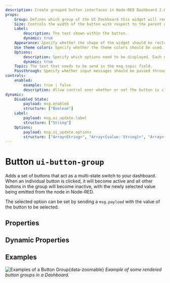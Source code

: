 ```yaml
---
description: Create grouped button interfaces in Node-RED Dashboard 2.0 for efficient action management.
props:
    Group: Defines which group of the UI Dashboard this widget will render in.
    Size: Controls the width of the button with respect to the parent group. Maximum value is the width of the group.
    Label:  
        description: The text shown within the button.
        dynamic: true
    Appearance: Specify whether the shape of the widget should be rectangular or have rounded corners.
    Use theme colors: Specify whether the theme colors should be used. If not active, custom colors can be specified for each option separately.
    Options:
        description: Specify which options need to be displayed. Each option can specify a label, icon, value and color.
        dynamic: true
    Topic: The text that needs to be send in the msg.topic field.
    Passthrough: Specify whether input messages should be passed through as output messages.
controls:
    enabled:
        example: true | false
        description: Allow control over whether or not the button is clickable.
dynamic:
    Disabled State:
        payload: msg.enabled
        structure: ["Boolean"]
    Label:
        payload: msg.ui_update.label
        structure: ["String"]
    Options:
        payload: msg.ui_update.options
        structure: ["Array<String>", "Array<{value: String}>", "Array<{value: String, label: String}>", "Array<{value: String, icon: String}>"]
---
```


<script setup>
    import AddedIn from '../../components/AddedIn.vue';
    import TryDemo from "./../../components/TryDemo.vue"
</script>

<TryDemo href="button-group">

# Button `ui-button-group` <AddedIn version="1.3.0" />

</TryDemo>

Adds a set of buttons that act as a multi-state switch to your dashboard. When an individual button is clicked, it will become active and all other buttons in the group will become inactive, with the newly selected value being emitted from the node in Node-RED.

The selected option can be set by sending a `msg.payload` with the value of the button to be selected.

## Properties

<PropsTable/>

## Dynamic Properties

<DynamicPropsTable/>

## Examples

![Examples of a Button Group](/images/node-examples/ui-button-group.png "Example of a Button Group"){data-zoomable}
*Example of some rendered button groups in a Dashboard.*
